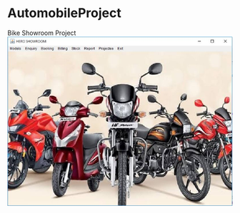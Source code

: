 # AutomobileProject
Bike Showroom Project
![Application Main Screen](https://github.com/rahulkundu01/AutomobileProject/blob/master/image11.JPG)

